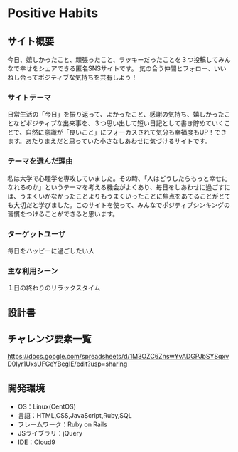 # Positive Habits

## サイト概要
今日、嬉しかったこと、頑張ったこと、ラッキーだったことを３つ投稿してみんなで幸せをシェアできる匿名SNSサイトです。
気の合う仲間とフォロー、いいねし合ってポジティブな気持ちを共有しよう！


### サイトテーマ
日常生活の「今日」を振り返って、よかったこと、感謝の気持ち、嬉しかったことなどポジティブな出来事を、３つ思い出して短い日記として書き貯めていくことで、自然に意識が「良いこと」にフォーカスされて気分も幸福度もUP！できます。あたりまえだと思っていた小さなしあわせに気づけるサイトです。


### テーマを選んだ理由
私は大学で心理学を専攻していました。その時、「人はどうしたらもっと幸せになれるのか」というテーマを考える機会がよくあり、毎日をしあわせに過ごすには、うまくいかなかったことよりもうまくいったことに焦点をあてることがとても大切だと学びました。このサイトを使って、みんなでポジティブシンキングの習慣をつけることができると思います。


### ターゲットユーザ
毎日をハッピーに過ごしたい人


### 主な利用シーン
１日の終わりのリラックスタイム


## 設計書


## チャレンジ要素一覧
<https://docs.google.com/spreadsheets/d/1M3OZC6ZnswYvADGPJbSYSqxvD0lyr1UxsUFGeYBegIE/edit?usp=sharing>

## 開発環境
- OS：Linux(CentOS)
- 言語：HTML,CSS,JavaScript,Ruby,SQL
- フレームワーク：Ruby on Rails
- JSライブラリ：jQuery
- IDE：Cloud9